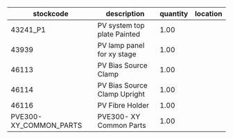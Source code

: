 |stockcode|description|quantity|location|
|---------|-----------|--------|--------|
|43241_P1|PV system top plate Painted|1.00||
|43939|PV lamp panel for xy stage|1.00||
|46113|PV Bias Source Clamp|1.00||
|46114|PV Bias Source Clamp Upright|1.00||
|46116|PV Fibre Holder|1.00||
|PVE300-XY_COMMON_PARTS|PVE300- XY Common Parts|1.00||
